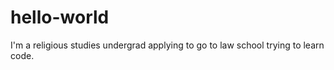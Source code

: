 # hello-world

I'm a religious studies undergrad applying to go to law school trying to learn code.
